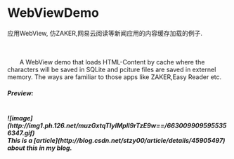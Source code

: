 # WebViewDemo
应用WebView, 仿ZAKER,网易云阅读等新闻应用的内容缓存加载的例子.  

<br><br>
&emsp;&emsp;A WebView demo that loads HTML-Content by cache where the characters will be saved in SQLite and pciture files are saved in externel memory. The ways are familiar to those apps like ZAKER,Easy Reader etc.

<h5>Preview:<h5>
<br>
![image](http://img1.ph.126.net/muzGxtqTIyIMplI9rTzE9w==/6630099095955356347.gif)

<br>
This is a [article](http://blog.csdn.net/stzy00/article/details/45905497) about this in my blog.
